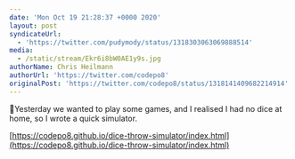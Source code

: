 ```yaml
---
date: 'Mon Oct 19 21:28:37 +0000 2020'
layout: post
syndicateUrl:
  - 'https://twitter.com/pudymody/status/1318303063069888514'
media:
  - /static/stream/Ekr6i8bW0AE1y9s.jpg
authorName: Chris Heilmann
authorUrl: 'https://twitter.com/codepo8'
originalPost: 'https://twitter.com/codepo8/status/1318141409682214914'
---
```

🎲Yesterday we wanted to play some games, and I realised I had no dice at home, so I wrote a quick simulator.

[https://codepo8.github.io/dice-throw-simulator/index.html](https://codepo8.github.io/dice-throw-simulator/index.html) 